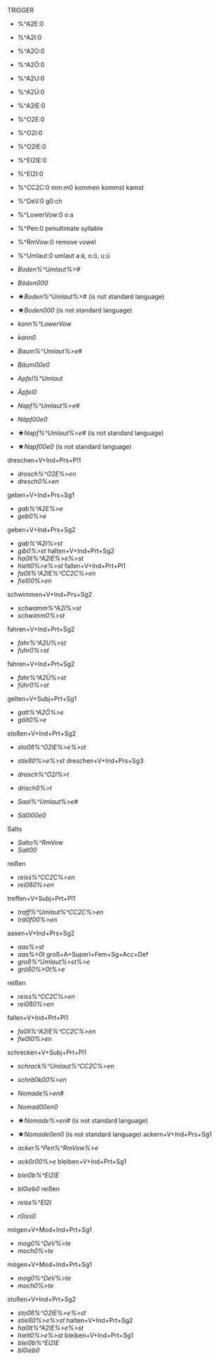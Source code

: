 





TRIGGER
 * %^A2E:0 
 * %^A2I:0 
 * %^A2O:0 
 * %^A2Ö:0 
 * %^A2U:0 
 * %^A2Ü:0 
 * %^A2IE:0 
 * %^O2E:0 
 * %^O2I:0 
 * %^O2IE:0 
 * %^EI2IE:0 
 * %^EI2I:0 
 * %^CC2C:0 mm:m0 kommen kommst kamst
 * %^DeV:0 g0:ch
 * %^LowerVow:0 o:a 
 * %^Pen:0 penultimate syllable
 * %^RmVow:0 remove vowel
 * %^Umlaut:0 umlaut a:ä, o:ö, u:ü






* *Boden%^Umlaut%>#*
* *Böden000*

* ★*Boden%^Umlaut%>#* (is not standard language)
* ★*Boden000* (is not standard language)

* *konn%^LowerVow*
* *kann0*



* *Baum%^Umlaut%>e#*
* *Bäum00e0*

* *Apfel%^Umlaut*
* *Äpfel0*

* *Napf%^Umlaut%>e#*
* *Näpf00e0*

* ★*Napf%^Umlaut%>e#* (is not standard language)
* ★*Napf00e0* (is not standard language)



dreschen+V+Ind+Prs+Pl1
* *drosch%^O2E%>en*
* *dresch0%>en*



geben+V+Ind+Prs+Sg1
* *gab%^A2E%>e*
* *geb0%>e*


geben+V+Ind+Prs+Sg2
* *gab%^A2I%>st*
* *gib0%>st*
halten+V+Ind+Prt+Sg2
* *ha0lt%^A2IE%>e%>st*
* *hielt0%>e%>st*
fallen+V+Ind+Prt+Pl1
* *fa0ll%^A2IE%^CC2C%>en*
* *fiel00%>en*



schwimmen+V+Ind+Prs+Sg2
* *schwamm%^A2I%>st*
* *schwimm0%>st*


fahren+V+Ind+Prt+Sg2
* *fahr%^A2U%>st*
* *fuhr0%>st*

fahren+V+Ind+Prt+Sg2
* *fahr%^A2Ü%>st*
* *führ0%>st*

gelten+V+Subj+Prt+Sg1
* *galt%^A2Ö%>e*
* *gölt0%>e*

stoßen+V+Ind+Prt+Sg2
* *sto0ß%^O2IE%>e%>st*
* *stieß0%>e%>st*
dreschen+V+Ind+Prs+Sg3
* *drosch%^O2I%>t*
* *drisch0%>t*


* *Saal%^Umlaut%>e#*
* *Sä0l00e0*

Salto
* *Salto%^RmVow*
* *Salt00*

reißen
* *reiss%^CC2C%>en*
* *rei0ß0%>en*

treffen+V+Subj+Prt+Pl1
* *traff%^Umlaut%^CC2C%>en*
* *trä0f00%>en*




aasen+V+Ind+Prs+Sg2
* *aas%>st*
* *aas%>0t*
groß+A+Superl+Fem+Sg+Acc+Def
* *groß%^Umlaut%>st%>e*
* *größ0%>0t%>e*

reißen
* *reiss%^CC2C%>en*
* *rei0ß0%>en*

fallen+V+Ind+Prt+Pl1
* *fa0ll%^A2IE%^CC2C%>en*
* *fie0l0%>en*

schrecken+V+Subj+Prt+Pl1
* *schrack%^Umlaut%^CC2C%>en*
* *schrä0k00%>en*


* *Nomade%>en#*
* *Nomad00en0*

* ★*Nomade%>en#* (is not standard language)
* ★*Nomade0en0* (is not standard language)
ackern+V+Ind+Prs+Sg1
* *acker%^Pen%^RmVow%>e*
* *ack0r00%>e*
bleiben+V+Ind+Prt+Sg1
* *blei0b%^EI2IE*
* *bl0ieb0*
reißen
* *reiss%^EI2I*
* *r0iss0*


mögen+V+Mod+Ind+Prt+Sg1
* *mog0%^DeV%>te*
* *moch0%>te*


mögen+V+Mod+Ind+Prt+Sg1
* *mog0%^DeV%>te*
* *moch0%>te*

stoßen+V+Ind+Prt+Sg2
* *sto0ß%^O2IE%>e%>st*
* *stieß0%>e%>st*
halten+V+Ind+Prt+Sg2
* *ha0lt%^A2IE%>e%>st*
* *hielt0%>e%>st*
bleiben+V+Ind+Prt+Sg1
* *blei0b%^EI2IE*
* *bl0ieb0*
